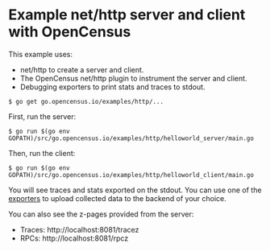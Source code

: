 # Example net/http server and client with OpenCensus

This example uses:

* net/http to create a server and client.
* The OpenCensus net/http plugin to instrument the server and client.
* Debugging exporters to print stats and traces to stdout.

```
$ go get go.opencensus.io/examples/http/...
```

First, run the server:

```
$ go run $(go env GOPATH)/src/go.opencensus.io/examples/http/helloworld_server/main.go
```

Then, run the client:

```
$ go run $(go env GOPATH)/src/go.opencensus.io/examples/http/helloworld_client/main.go
```

You will see traces and stats exported on the stdout. You can use one of the
[exporters](https://godoc.org/go.opencensus.io/exporter)
to upload collected data to the backend of your choice.

You can also see the z-pages provided from the server:
* Traces: http://localhost:8081/tracez
* RPCs: http://localhost:8081/rpcz
